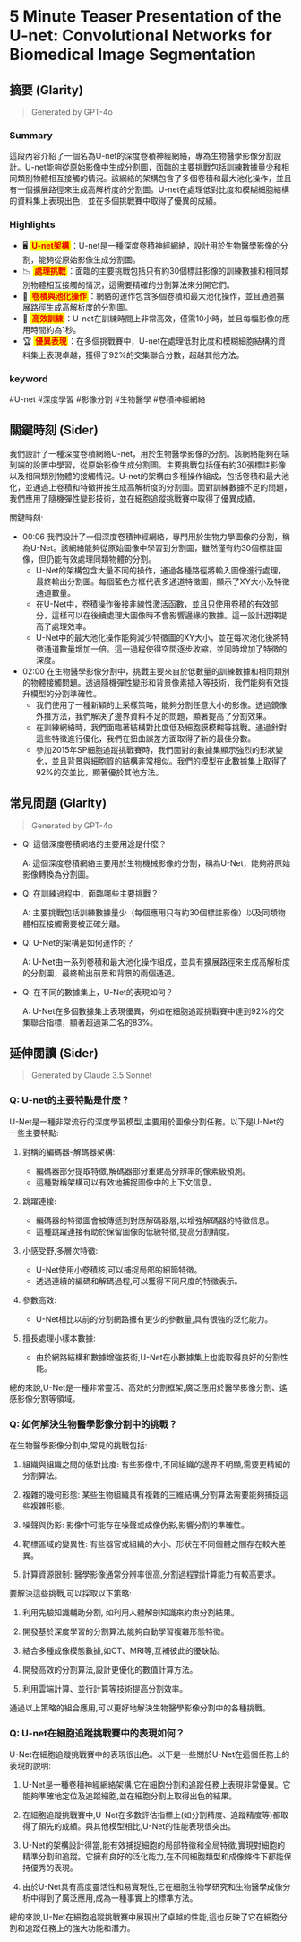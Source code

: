 ﻿# 5 Minute Teaser Presentation of the U-net: Convolutional Networks for Biomedical Image Segmentation

## 摘要 (Glarity)

> Generated by GPT-4o

### Summary
這段內容介紹了一個名為U-net的深度卷積神經網絡，專為生物醫學影像分割設計。U-net能夠從原始影像中生成分割圖，面臨的主要挑戰包括訓練數據量少和相同類別物體相互接觸的情況。該網絡的架構包含了多個卷積和最大池化操作，並且有一個擴展路徑來生成高解析度的分割圖。U-net在處理低對比度和模糊細胞結構的資料集上表現出色，並在多個挑戰賽中取得了優異的成績。

### Highlights
- 🖥️ **U-net架構**：U-net是一種深度卷積神經網絡，設計用於生物醫學影像的分割，能夠從原始影像生成分割圖。
- 📉 **處理挑戰**：面臨的主要挑戰包括只有約30個標註影像的訓練數據和相同類別物體相互接觸的情況，這需要精確的分割算法來分開它們。
- 🔄 **卷積與池化操作**：網絡的運作包含多個卷積和最大池化操作，並且通過擴展路徑生成高解析度的分割圖。
- 🚀 **高效訓練**：U-net在訓練時間上非常高效，僅需10小時，並且每幅影像的應用時間約為1秒。
- 🏆 **優異表現**：在多個挑戰賽中，U-net在處理低對比度和模糊細胞結構的資料集上表現卓越，獲得了92%的交集聯合分數，超越其他方法。

### keyword
#U-net #深度學習 #影像分割 #生物醫學 #卷積神經網絡

## 關鍵時刻 (Sider)

我們設計了一種深度卷積網絡U-net，用於生物醫學影像的分割。該網絡能夠在端到端的設置中學習，從原始影像生成分割圖。主要挑戰包括僅有約30張標註影像以及相同類別物體的接觸情況。U-net的架構由多種操作組成，包括卷積和最大池化，並通過上卷積和特徵拼接生成高解析度的分割圖。面對訓練數據不足的問題，我們應用了隨機彈性變形技術，並在細胞追蹤挑戰賽中取得了優異成績。


關鍵時刻:
- 00:06 我們設計了一個深度卷積神經網絡，專門用於生物力學圖像的分割，稱為U-Net。該網絡能夠從原始圖像中學習到分割圖，雖然僅有約30個標註圖像，但仍能有效處理同類物體的分割。 
    - U-Net的架構包含大量不同的操作，通過各種路徑將輸入圖像進行處理，最終輸出分割圖。每個藍色方框代表多通道特徵圖，顯示了XY大小及特徵通道數量。
    - 在U-Net中，卷積操作後接非線性激活函數，並且只使用卷積的有效部分，這樣可以在後續處理大圖像時不會影響邊緣的數據。這一設計選擇提高了處理效率。
    - U-Net中的最大池化操作能夠減少特徵圖的XY大小，並在每次池化後將特徵通道數量增加一倍。這一過程使得空間逐步收縮，並同時增加了特徵的深度。
- 02:00 在生物醫學影像分割中，挑戰主要來自於低數量的訓練數據和相同類別的物體接觸問題。透過隨機彈性變形和背景像素插入等技術，我們能夠有效提升模型的分割準確性。
    - 我們使用了一種新穎的上采樣策略，能夠分割任意大小的影像。透過鏡像外推方法，我們解決了邊界資料不足的問題，顯著提高了分割效果。
    - 在訓練網絡時，我們面臨著結構對比度低及細胞膜模糊等挑戰。通過針對這些特徵進行優化，我們在扭曲誤差方面取得了新的最佳分數。
    - 參加2015年SP細胞追蹤挑戰賽時，我們面對的數據集顯示強烈的形狀變化，並且背景與細胞質的結構非常相似。我們的模型在此數據集上取得了92%的交並比，顯著優於其他方法。

## 常見問題 (Glarity)

> Generated by GPT-4o

- Q: 這個深度卷積網絡的主要用途是什麼？

  A: 這個深度卷積網絡主要用於生物機械影像的分割，稱為U-Net，能夠將原始影像轉換為分割圖。

- Q: 在訓練過程中，面臨哪些主要挑戰？

  A: 主要挑戰包括訓練數據量少（每個應用只有約30個標註影像）以及同類物體相互接觸需要被正確分離。

- Q: U-Net的架構是如何運作的？

  A: U-Net由一系列卷積和最大池化操作組成，並具有擴展路徑來生成高解析度的分割圖，最終輸出前景和背景的兩個通道。

- Q: 在不同的數據集上，U-Net的表現如何？

  A: U-Net在多個數據集上表現優異，例如在細胞追蹤挑戰賽中達到92%的交集聯合指標，顯著超過第二名的83%。

## 延伸閱讀 (Sider)

> Generated by Claude 3.5 Sonnet

### Q: U-net的主要特點是什麼？ 

U-Net是一種非常流行的深度學習模型,主要用於圖像分割任務。以下是U-Net的一些主要特點:

1. 對稱的編碼器-解碼器架構:
   - 編碼器部分提取特徵,解碼器部分重建高分辨率的像素級預測。
   - 這種對稱架構可以有效地捕捉圖像中的上下文信息。

2. 跳躍連接:
   - 編碼器的特徵圖會被傳遞到對應解碼器層,以增強解碼器的特徵信息。
   - 這種跳躍連接有助於保留圖像的低級特徵,提高分割精度。

3. 小感受野,多層次特徵:
   - U-Net使用小卷積核,可以捕捉局部的細節特徵。
   - 透過連續的編碼和解碼過程,可以獲得不同尺度的特徵表示。

4. 參數高效:
   - U-Net相比以前的分割網路擁有更少的參數量,具有很強的泛化能力。

5. 擅長處理小樣本數據:
   - 由於網路結構和數據增強技術,U-Net在小數據集上也能取得良好的分割性能。

總的來說,U-Net是一種非常靈活、高效的分割框架,廣泛應用於醫學影像分割、遙感影像分割等領域。

### Q: 如何解決生物醫學影像分割中的挑戰？ 

在生物醫學影像分割中,常見的挑戰包括:

1. 組織與組織之間的低對比度: 有些影像中,不同組織的邊界不明顯,需要更精細的分割算法。

2. 複雜的幾何形態: 某些生物組織具有複雜的三維結構,分割算法需要能夠捕捉這些複雜形態。

3. 噪聲與伪影: 影像中可能存在噪聲或成像伪影,影響分割的準確性。

4. 靶標區域的變異性: 有些器官或組織的大小、形狀在不同個體之間存在較大差異。

5. 計算資源限制: 醫學影像通常分辨率很高,分割過程對計算能力有較高要求。

要解決這些挑戰,可以採取以下策略:

1. 利用先驗知識輔助分割, 如利用人體解剖知識來約束分割結果。

2. 開發基於深度學習的分割算法,能夠自動學習複雜形態特徵。

3. 結合多種成像模態數據,如CT、MRI等,互補彼此的優缺點。

4. 開發高效的分割算法,設計更優化的數值計算方法。

5. 利用雲端計算、並行計算等技術提高分割效率。

通過以上策略的組合應用,可以更好地解決生物醫學影像分割中的各種挑戰。

### Q: U-net在細胞追蹤挑戰賽中的表現如何？ 

U-Net在細胞追蹤挑戰賽中的表現很出色。以下是一些關於U-Net在這個任務上的表現的說明:

1. U-Net是一種卷積神經網絡架構,它在細胞分割和追蹤任務上表現非常優異。它能夠準確地定位及追蹤細胞,並在細胞分割上取得出色的結果。

2. 在細胞追蹤挑戰賽中,U-Net在多數評估指標上(如分割精度、追蹤精度等)都取得了領先的成績。與其他模型相比,U-Net的性能表現很突出。

3. U-Net的架構設計得當,能有效捕捉細胞的局部特徵和全局特徵,實現對細胞的精準分割和追蹤。它擁有良好的泛化能力,在不同細胞類型和成像條件下都能保持優秀的表現。

4. 由於U-Net具有高度靈活性和易實現性,它在細胞生物學研究和生物醫學成像分析中得到了廣泛應用,成為一種事實上的標準方法。

總的來說,U-Net在細胞追蹤挑戰賽中展現出了卓越的性能,這也反映了它在細胞分割和追蹤任務上的強大功能和潛力。

<style>  
  strong {  
    color: #EA0000;  
    background-color: #F9F900;
    padding: 1px 3px;
  }  
  em {  
    color: 	#4B0091;  
    font-style: italic;  
    background-color: #B9B9FF;  
    padding: 1px 3px;
  }  
  code {  
    color: #FF8040;  
    background-color: #4F4F4F;  
    padding: 2px 5px;  
    font-family: monospace;  
  }  
</style>  